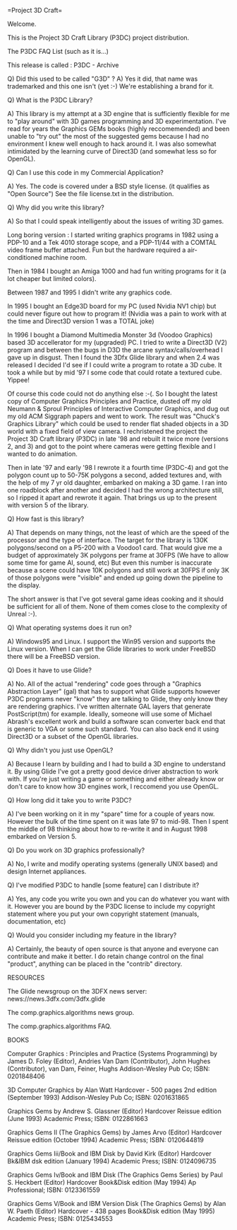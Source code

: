 =Project 3D Craft=

Welcome.

This is the Project 3D Craft Library (P3DC) project distribution.

The P3DC FAQ List (such as it is...)

This release is called : P3DC - Archive

Q) Did this used to be called "G3D" ?
A) Yes it did, that name was trademarked and this one isn't
   (yet :-) We're establishing a brand for it.

Q) What is the P3DC Library?

A) This library is my attempt at a 3D engine that is sufficiently
   flexible for me to "play around" with 3D games programming and
   3D experimentation. I've read for years the Graphics GEMs books
   (highly reccomemended) and been unable to "try out" the most of
   the suggested gems because I had no environment I knew well 
   enough to hack around it. I was also somewhat intimidated by the
   learning curve of Direct3D (and somewhat less so for OpenGL).

Q) Can I use this code in my Commercial Application?

A) Yes. The code is covered under a BSD style license. (it qualifies
   as "Open Source") See the file license.txt in the distribution.

Q) Why did you write this library?

A) So that I could speak intelligently about the issues of writing
   3D games.

   Long boring version :
   I started writing graphics programs in 1982 using a PDP-10 and a
   Tek 4010 storage scope, and a PDP-11/44 with a COMTAL video frame 
   buffer attached. Fun but the hardware required a air-conditioned 
   machine room. 

   Then in 1984 I bought an Amiga 1000 and had fun writing 
   programs for it (a lot cheaper but limited colors). 

   Between 1987 and 1995 I didn't write any graphics code. 

   In 1995 I bought an Edge3D board for my PC (used Nvidia NV1
   chip) but could never figure out how to program it! (Nvidia 
   was a pain to work with at the time and Direct3D version 1
   was a TOTAL joke)

   In 1996 I bought a Diamond Multimedia Monster 3d (Voodoo Graphics)
   based 3D accellerator for my (upgraded) PC. I tried to write a 
   Direct3D (V2) program and between the bugs in D3D the arcane 
   syntax/calls/overhead I gave up in disgust. Then I found the 3Dfx
   Glide library and when 2.4 was released I decided I'd see if I 
   could write a program to rotate a 3D cube. It took a while but
   by mid '97 I some code that could rotate a textured cube. Yippee!

   Of course this code could not do anything else :-(. So
   I bought the latest copy of Computer Graphics Principles and
   Practice, dusted off my old Neumann & Sproul Principles of
   Interactive Computer Graphics, and dug out my old ACM Siggraph
   papers and went to work. The result was "Chuck's Graphics Library"
   which could be used to render flat shaded objects in a 3D world
   with a fixed field of view camera. I rechristened the project
   the Project 3D Craft library (P3DC) in late '98 and rebuilt it twice
   more (versions 2, and 3) and got to the point where cameras 
   were getting flexible and I wanted to do animation. 

   Then in late '97 and early '98 I rewrote it a fourth time (P3DC-4)
   and got the polygon count up to 50-75K polygons a second, added
   textures and, with the help of my 7 yr old daughter, embarked 
   on making a 3D game. I ran into one roadblock after another and 
   decided I had the wrong architecture still, so I ripped it apart 
   and rewrote it again. That brings us up to the present with version
   5 of the library.

Q) How fast is this library?

A) That depends on many things, not the least of which are the 
   speed of the processor and the type of interface. The target
   for the library is 130K polygons/second on a P5-200 with
   a Voodoo1 card. That would give me a budget of approximately
   3K polygons per frame at 30FPS (We have to allow some time
   for game AI, sound, etc) But even this number is inaccurate
   because a scene could have 10K polygons and still work at
   30FPS if only 3K of those polygons were "visible" and ended
   up going down the pipeline to the display.

   The short answer is that I've got several game ideas cooking
   and it should be sufficient for all of them. None of them comes
   close to the complexity of Unreal :-). 

Q) What operating systems does it run on?

A) Windows95 and Linux. I support the Win95 version and <xxx> 
   supports the Linux version. When I can get the Glide libraries
   to work under FreeBSD there will be a FreeBSD version.

Q) Does it have to use Glide?

A) No. All of the actual "rendering" code goes through a "Graphics
   Abstraction Layer" (gal) that has to support what Glide supports
   however P3DC programs never "know" they are talking to Glide, they
   only know they are rendering graphics. I've written alternate
   GAL layers that generate PostScript(tm) for example. Ideally, someone
   will use some of Michael Abrash's excellent work and build a software
   scan converter back end that is generic to VGA or some such standard.
   You can also back end it using Direct3D or a subset of the OpenGL
   libraries.

Q) Why didn't you just use OpenGL?

A) Because I learn by building and I had to build a 3D engine to
   understand it. By using Glide I've got a pretty good device driver
   abstraction to work with. If you're just writing a game or
   something and either already know or don't care to know how
   3D engines work, I reccomend you use OpenGL.

Q) How long did it take you to write P3DC?

A) I've been working on it in my "spare" time for a couple of years
   now. However the bulk of the time spent on it was late 97 to mid-98. 
   Then I spent the middle of 98 thinking about how to re-write it and
   in August 1998 embarked on Version 5.

Q) Do you work on 3D graphics professionally?

A) No, I write and modify operating systems (generally UNIX based) and 
   design Internet appliances.

Q) I've modified P3DC to handle [some feature] can I distribute it?

A) Yes, any code you write you own and you can do whatever you want
   with it. However you are bound by the P3DC license to include my
   copyright statement where you put your own copyright statement
   (manuals, documentation, etc)

Q) Would you consider including my feature in the library?

A) Certainly, the beauty of open source is that anyone and everyone
   can contribute and make it better. I do retain change control on
   the final "product", anything can be placed in the "contrib" 
   directory.
   
RESOURCES

The Glide newsgroup on the 3DFX news server:
	news://news.3dfx.com/3dfx.glide

The comp.graphics.algorithms news group.

The comp.graphics.algorithms FAQ.

BOOKS

Computer Graphics : Principles and Practice (Systems Programming)
     by James D. Foley (Editor), Andries Van Dam (Contributor), 
        John Hughes (Contributor), van Dam, Feiner, Hughs 
     Addison-Wesley Pub Co; ISBN: 0201848406 

3D Computer Graphics
        by Alan Watt 
	Hardcover - 500 pages 2nd edition (September 1993) 
        Addison-Wesley Pub Co; ISBN: 0201631865

Graphics Gems
	by Andrew S. Glassner (Editor) 
	Hardcover Reissue edition (June 1993) 
        Academic Press; ISBN: 0122861663 

Graphics Gems II (The Graphics Gems)
	by James Arvo (Editor) 
	Hardcover Reissue edition (October 1994) 
	Academic Press; ISBN: 0120644819

Graphics Gems Iii/Book and IBM Disk
	by David Kirk (Editor) 
	Hardcover Bk&IBM dsk edition (January 1994) 
        Academic Press; ISBN: 0124096735

Graphics Gems Iv/Book and IBM Disk (The Graphics Gems Series)
        by Paul S. Heckbert (Editor) 
	Hardcover Book&Disk edition (May 1994) 
        Ap Professional; ISBN: 0123361559

Graphics Gems V/Book and IBM Version Disk (The Graphics Gems)
	by Alan W. Paeth (Editor) 
	Hardcover - 438 pages Book&Disk edition (May 1995) 
	Academic Press; ISBN: 0125434553

